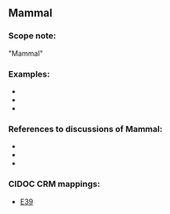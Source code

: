 
## Mammal

###  Scope note: 
"Mammal" 

### Examples: 

* 
* 
* 

### References to discussions of Mammal:

* 

* 

* 

### CIDOC CRM mappings: 

* [E39](http://www.cidoc-crm.org/Entity/e39-actor/version-6.1)


